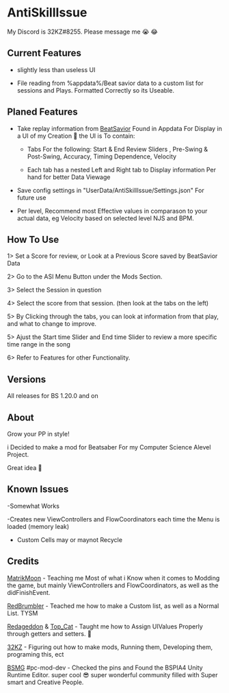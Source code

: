 # AntiSkillIssue
My Discord is 32KZ#8255. Please message me 😭 😂

## Current Features

- slightly less than useless UI

- File reading from %appdata%/Beat savior data to a custom list for sessions and Plays. Formatted Correctly so its Useable.

## Planed Features
- Take replay information from [BeatSavior](https://github.com/Mystogan98/BeatSaviorData) Found in Appdata For Display in a UI of my Creation 🙌 the UI is To contain:

  - Tabs For the following: Start & End Review Sliders , Pre-Swing & Post-Swing, Accuracy, Timing Dependence, Velocity
  
  - Each tab has a nested Left and Right tab to Display information Per hand for better Data Viewage

- Save config settings in  "UserData/AntiSkillIssue/Settings.json" For future use

- Per level, Recommend most Effective values in comparason to your actual data, eg Velocity based on selected level NJS and BPM. 

## How To Use

1> Set a Score for review, or Look at a Previous Score saved by BeatSavior Data

2> Go to the ASI Menu Button under the Mods Section.

3> Select the Session in question

4> Select the score from that session. (then look at the tabs on the left)

5> By Clicking through the tabs, you can look at information from that play, and what to change to improve. 

5> Ajust the Start time Slider and End time Slider to review a more specific time range in the song

6> Refer to Features for other Functionality. 

## Versions
All releases for BS 1.20.0 and on


## About

Grow your PP in style! 

i Decided to make a mod for Beatsaber For my Computer Science Alevel Project. 

Great idea 🥶

## Known Issues

-Somewhat Works

-Creates new ViewControllers and FlowCoordinators each time the Menu is loaded (memory leak)

- Custom Cells may or maynot Recycle

## Credits

[MatrikMoon](https://www.Github.com/MatrikMoon/) - Teaching me Most of what i Know when it comes to Modding the game, but mainly ViewControllers and FlowCoordinators, as well as the didFinishEvent.

[RedBrumbler](https://github.com/RedBrumbler) - Teached me how to make a Custom list, as well as a Normal List. TYSM

[Redageddon](https://github.com/Redageddon) & [Top_Cat](https://github.com/Top-Cat) - Taught me how to Assign UIValues Properly through getters and setters. 👏

[32KZ](https://www.Github.com/32KZ) - Figuring out how to make mods, Running them, Developing them, programing this, ect

[BSMG](https://discord.gg/beatsabermods) #pc-mod-dev - Checked the pins and Found  the BSPIA4 Unity Runtime Editor. super cool 😎 super wonderful community filled with Super smart and Creative People.

